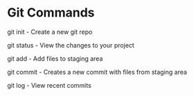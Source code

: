 # Git Commands

git init - Create a new git repo

git status - View the changes to your project

git add - Add files to staging area

git commit - Creates a new commit with files from staging area

git log - View recent commits